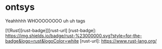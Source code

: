 # ontsys
Yeahhhhh WHOOOOOOOO uh uh tags

[![Rust][rust-badge]][rust-url]
[rust-badge]: https://img.shields.io/badge/rust-%23000000.svg?style=for-the-badge&logo=rust&logoColor=white
[rust-url]: https://www.rust-lang.org/
